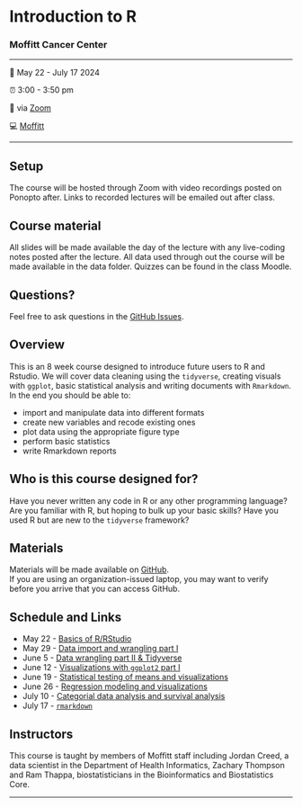 
<!-- README.md is generated from README.Rmd. Please edit that file -->

# Introduction to R

### Moffitt Cancer Center

------------------------------------------------------------------------

:calendar: May 22 - July 17 2024

:alarm_clock: 3:00 - 3:50 pm

:office: via [Zoom](https://moffitt.zoom.us/j/)

:computer: [Moffitt](https://moffitt.org/)

------------------------------------------------------------------------

## Setup

The course will be hosted through Zoom with video recordings posted on
Ponopto after. Links to recorded lectures will be emailed out after
class.

<!-- 
* When you're done, put a green post-it on your computer. 
* If you need help, put up a pink post-it.
-->

## Course material

All slides will be made available the day of the lecture with any
live-coding notes posted after the lecture. All data used through out
the course will be made available in the data folder. Quizzes can be
found in the class Moodle.

<!--
* Rewrite as links to slides on github once they are made
* [Name of talk](path/to/slides.pdf)
-->

## Questions?

Feel free to ask questions in the [GitHub Issues](https://github.com).

## Overview

This is an 8 week course designed to introduce future users to R and
Rstudio. We will cover data cleaning using the `tidyverse`, creating
visuals with `ggplot`, basic statistical analysis and writing documents
with `Rmarkdown`. In the end you should be able to:

<!--
Each instructor should provide a one sentence summary of what participants
will be able to do after thier lecture 
-->

- import and manipulate data into different formats
- create new variables and recode existing ones
- plot data using the appropriate figure type
- perform basic statistics
- write Rmarkdown reports

## Who is this course designed for?

Have you never written any code in R or any other programming language?
Are you familiar with R, but hoping to bulk up your basic skills? Have
you used R but are new to the `tidyverse` framework?

## Materials

Materials will be made available on
[GitHub](https://github.com/tenglab/Intro_to_R_2024).  
If you are using an organization-issued laptop, you may want to verify
before you arrive that you can access GitHub.

## Schedule and Links

- May 22 - [Basics of
  R/RStudio](https://moffitt.hosted.panopto.com/Panopto/Pages/Viewer.aspx?id=12345e7b-23b0-46aa-9eb4-b178015265bc)
- May 29 - [Data import and wrangling part
  I](https://moffitt.hosted.panopto.com/Panopto/Pages/Viewer.aspx?id=73851cd2-6dbe-426a-a5da-b17f014e8187)
- June 5 - [Data wrangling part II &
  Tidyverse](https://moffitt.hosted.panopto.com/)
- June 12 - [Visualizations with `ggplot2` part
  I](https://moffitt.hosted.panopto.com/)
- June 19 - [Statistical testing of means and
  visualizations](https://moffitt.hosted.panopto.com/)
- June 26 - [Regression modeling and
  visualizations](https://moffitt.hosted.panopto.com/)
- July 10 - [Categorial data analysis and survival
  analysis](https://moffitt.hosted.panopto.com/)
- July 17 - [`rmarkdown`](https://moffitt.hosted.panopto.com/)

## Instructors

<!--
Add links to personal websites and double check personal info
* add small blurbs/pictures for each instructor? 
-->

This course is taught by members of Moffitt staff including Jordan
Creed, a data scientist in the Department of Health Informatics, Zachary
Thompson and Ram Thappa, biostatisticians in the Bioinformatics and
Biostatistics Core.

------------------------------------------------------------------------
